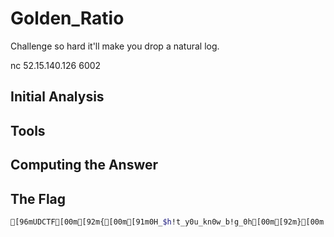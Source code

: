 # Golden_Ratio
Challenge so hard it'll make you drop a natural log. 

nc 52.15.140.126 6002

## Initial Analysis 



## Tools 



## Computing the Answer 



## The Flag 
```bash
[96mUDCTF[00m[92m{[00m[91m0H_$h!t_y0u_kn0w_b!g_0h[00m[92m}[00m
```